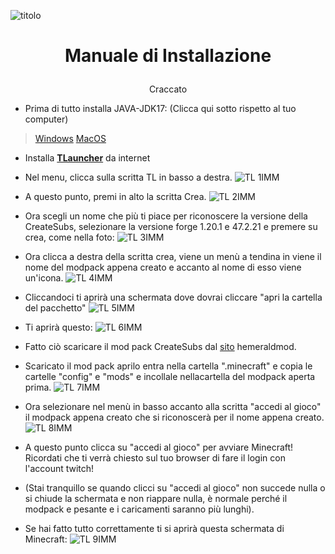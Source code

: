 ![titolo](CreateCraft/1.png)

# <p style="text-align: center;">Manuale di Installazione</p>
<p style="text-align: center;">Craccato</p>

- Prima di tutto installa JAVA-JDK17: (Clicca qui sotto rispetto al tuo computer)

> [Windows](https://download.oracle.com/java/17/archive/jdk-17.0.10_windows-x64_bin.exe)
> [MacOS](https://download.oracle.com/java/17/archive/jdk-17.0.10_macos-x64_bin.dmg)

- Installa **[TLauncher](https://tlauncher.org/en/)** da internet
- Nel menu, clicca sulla scritta TL in basso a destra.
![TL 1IMM](https://github.com/ColuiCheGioca/HemeraldProjectsCommunity/assets/166007618/4b487162-32fc-4047-a87c-0754733ad8bb)
- A questo punto, premi in alto la scritta Crea.
![TL 2IMM](https://github.com/ColuiCheGioca/HemeraldProjectsCommunity/assets/166007618/a523d879-36a9-42a8-b0a0-a72bb0f908d8)
- Ora scegli un nome che più ti piace per riconoscere la versione della CreateSubs, selezionare la versione forge 1.20.1 e 47.2.21 e premere su crea, come nella foto:
![TL 3IMM](https://github.com/ColuiCheGioca/HemeraldProjectsCommunity/assets/166007618/64f21216-2ee6-42b7-97e3-a737032c03b1)
- Ora clicca a destra della scritta crea, viene un menù a tendina in viene il nome del modpack appena creato e accanto al nome di esso viene un'icona.
![TL 4IMM](https://github.com/ColuiCheGioca/HemeraldProjectsCommunity/assets/166007618/e6fbff42-486e-4f5f-a379-00064e35f705)
- Cliccandoci ti aprirà una schermata dove dovrai cliccare "apri la cartella del pacchetto"
![TL 5IMM](https://github.com/ColuiCheGioca/HemeraldProjectsCommunity/assets/166007618/6a462f16-331d-4666-bce9-233190520453)
- Ti aprirà questo:
![TL 6IMM](https://github.com/ColuiCheGioca/HemeraldProjectsCommunity/assets/166007618/05b4619c-c8b8-4ce7-b402-fff4501bf716)
- Fatto ciò scaricare il mod pack CreateSubs dal [sito](https://mod.hemerald.net) hemeraldmod.
- Scaricato il mod pack aprilo entra nella cartella ".minecraft" e copia le cartelle "config" e "mods" e incollale nellacartella del modpack aperta prima.
![TL 7IMM](https://github.com/ColuiCheGioca/HemeraldProjectsCommunity/assets/166007618/4e8c7712-8376-45dc-804b-c6c457e144f6)
- Ora selezionare nel menù in basso accanto alla scritta "accedi al gioco" il modpack appena creato che si riconoscerà per il nome appena creato. 
![TL 8IMM](https://github.com/ColuiCheGioca/HemeraldProjectsCommunity/assets/166007618/8eabad0c-8aa9-4231-a6a9-ab7d01a2dc89)
- A questo punto clicca su "accedi al gioco" per avviare Minecraft! Ricordati che ti verrà chiesto sul tuo browser di fare il login con l'account twitch!
- (Stai tranquillo se quando clicci su "accedi al gioco" non succede nulla o si chiude la schermata e non riappare nulla, è normale perché il modpack e pesante e i caricamenti saranno più lunghi).

- Se hai fatto tutto correttamente ti si aprirà questa schermata di Minecraft:
![TL 9IMM](https://github.com/ColuiCheGioca/HemeraldProjectsCommunity/assets/166007618/32d2b574-63e0-4668-900b-59f86ec40ad0)
